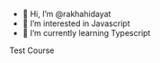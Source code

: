 - 👋 Hi, I’m @rakhahidayat
- 👀 I’m interested in Javascript
- 🌱 I’m currently learning Typescript

<!---
rakhahidayat/rakhahidayat is a ✨ special ✨ repository because its `README.md` (this file) appears on your GitHub profile.
You can click the Preview link to take a look at your changes.
--->

Test Course